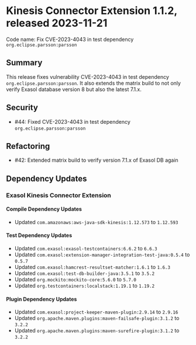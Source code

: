 # Kinesis Connector Extension 1.1.2, released 2023-11-21

Code name: Fix CVE-2023-4043 in test dependency `org.eclipse.parsson:parsson`

## Summary

This release fixes vulnerability CVE-2023-4043 in test dependency `org.eclipse.parsson:parsson`. It also extends the matrix build to not only verify Exasol database version 8 but also the latest 7.1.x.

## Security

* #44: Fixed CVE-2023-4043 in test dependency `org.eclipse.parsson:parsson`

## Refactoring

* #42: Extended matrix build to verify version 7.1.x of Exasol DB again

## Dependency Updates

### Exasol Kinesis Connector Extension

#### Compile Dependency Updates

* Updated `com.amazonaws:aws-java-sdk-kinesis:1.12.573` to `1.12.593`

#### Test Dependency Updates

* Updated `com.exasol:exasol-testcontainers:6.6.2` to `6.6.3`
* Updated `com.exasol:extension-manager-integration-test-java:0.5.4` to `0.5.7`
* Updated `com.exasol:hamcrest-resultset-matcher:1.6.1` to `1.6.3`
* Updated `com.exasol:test-db-builder-java:3.5.1` to `3.5.2`
* Updated `org.mockito:mockito-core:5.6.0` to `5.7.0`
* Updated `org.testcontainers:localstack:1.19.1` to `1.19.2`

#### Plugin Dependency Updates

* Updated `com.exasol:project-keeper-maven-plugin:2.9.14` to `2.9.16`
* Updated `org.apache.maven.plugins:maven-failsafe-plugin:3.1.2` to `3.2.2`
* Updated `org.apache.maven.plugins:maven-surefire-plugin:3.1.2` to `3.2.2`
